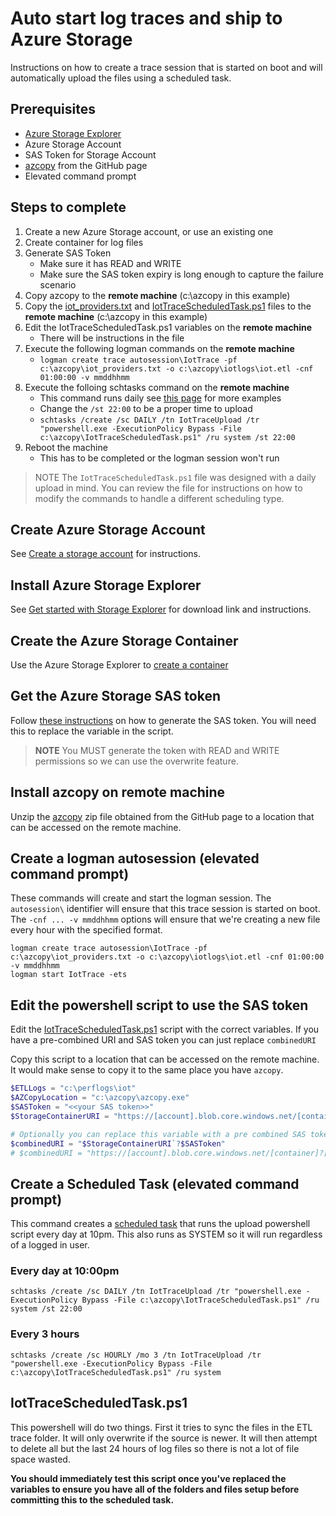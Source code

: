 # Auto start log traces and ship to Azure Storage
Instructions on how to create a trace session that is started on boot and will automatically upload the files using a scheduled task.

## Prerequisites
* [Azure Storage Explorer](https://docs.microsoft.com/en-us/azure/vs-azure-tools-storage-manage-with-storage-explorer?tabs=windows)
* Azure Storage Account
* SAS Token for Storage Account
* [azcopy](https://github.com/Azure/azure-storage-azcopy/releases/latest) from the GitHub page
* Elevated command prompt

## Steps to complete

1. Create a new Azure Storage account, or use an existing one
2. Create container for log files
3. Generate SAS Token
   * Make sure it has READ and WRITE
   * Make sure the SAS token expiry is long enough to capture the failure scenario
4. Copy azcopy to the **remote machine** (c:\azcopy in this example)
5. Copy the [iot_providers.txt](iot_providers.txt) and [IotTraceScheduledTask.ps1](IotTraceScheduledTask.ps1) files to the **remote machine** (c:\azcopy in this example)
6. Edit the IotTraceScheduledTask.ps1 variables on the **remote machine**
    * There will be instructions in the file
7. Execute the following logman commands on the **remote machine**
    * `logman create trace autosession\IotTrace -pf c:\azcopy\iot_providers.txt -o c:\azcopy\iotlogs\iot.etl -cnf 01:00:00 -v mmddhhmm`
8. Execute the folloing schtasks command on the **remote machine**
    * This command runs daily see [this page](https://docs.microsoft.com/en-us/windows-server/administration/windows-commands/schtasks-create) for more examples
    * Change the `/st 22:00` to be a proper time to upload
    * `schtasks /create /sc DAILY /tn IotTraceUpload /tr "powershell.exe -ExecutionPolicy Bypass -File c:\azcopy\IotTraceScheduledTask.ps1" /ru system /st 22:00`
9. Reboot the machine
    * This has to be completed or the logman session won't run

> NOTE The `IotTraceScheduledTask.ps1` file was designed with a daily upload in mind. You can review the file for instructions on how to modify the commands to handle a different scheduling type.

## Create Azure Storage Account

See [Create a storage account](https://docs.microsoft.com/en-us/azure/storage/common/storage-account-create?tabs=azure-portal) for instructions.

## Install Azure Storage Explorer

See [Get started with Storage Explorer](https://docs.microsoft.com/en-us/azure/vs-azure-tools-storage-manage-with-storage-explorer?tabs=windows) for download link and instructions.

## Create the Azure Storage Container

Use the Azure Storage Explorer to [create a container](https://docs.microsoft.com/en-us/azure/storage/blobs/storage-quickstart-blobs-storage-explorer)

## Get the Azure Storage SAS token

Follow [these instructions](https://docs.microsoft.com/en-us/azure/cognitive-services/translator/document-translation/create-sas-tokens?tabs=Containers) on how to generate the SAS token. You will need this to replace the variable in the script.

> **NOTE** You MUST generate the token with READ and WRITE permissions so we can use the overwrite feature.

## Install azcopy on remote machine

Unzip the [azcopy](https://github.com/Azure/azure-storage-azcopy/releases/latest) zip file obtained from the GitHub page to a location that can be accessed on the remote machine.

## Create a logman autosession (elevated command prompt)

These commands will create and start the logman session. The `autosession\` identifier will ensure that this trace session is started on boot. The `-cnf ... -v mmddhhmm` options will ensure that we're creating a new file every hour with the specified format.

```
logman create trace autosession\IotTrace -pf c:\azcopy\iot_providers.txt -o c:\azcopy\iotlogs\iot.etl -cnf 01:00:00 -v mmddhhmm
logman start IotTrace -ets
```

## Edit the powershell script to use the SAS token

Edit the [IotTraceScheduledTask.ps1](IotTraceScheduledTask.ps1) script with the correct variables. If you have a pre-combined URI and SAS token you can just replace `combinedURI`

Copy this script to a location that can be accessed on the remote machine. It would make sense to copy it to the same place you have `azcopy`.

```powershell
$ETLLogs = "c:\perflogs\iot"
$AZCopyLocation = "c:\azcopy\azcopy.exe"
$SASToken = "<<your SAS token>>"
$StorageContainerURI = "https://[account].blob.core.windows.net/[container]"

# Optionally you can replace this variable with a pre combined SAS token URL
$combinedURI = "$StorageContainerURI`?$SASToken"
# $combinedURI = "https://[account].blob.core.windows.net/[container]?[SAS]"
```

## Create a Scheduled Task (elevated command prompt)

This command creates a [scheduled task](https://docs.microsoft.com/en-us/windows-server/administration/windows-commands/schtasks) that runs the upload powershell script every day at 10pm. This also runs as SYSTEM so it will run regardless of a logged in user.

### Every day at 10:00pm
```
schtasks /create /sc DAILY /tn IotTraceUpload /tr "powershell.exe -ExecutionPolicy Bypass -File c:\azcopy\IotTraceScheduledTask.ps1" /ru system /st 22:00
```

### Every 3 hours
```
schtasks /create /sc HOURLY /mo 3 /tn IotTraceUpload /tr "powershell.exe -ExecutionPolicy Bypass -File c:\azcopy\IotTraceScheduledTask.ps1" /ru system
```

## IotTraceScheduledTask.ps1

This powershell will do two things. First it tries to sync the files in the ETL trace folder. It will only overwrite if the source is newer. It will then attempt to delete all but the last 24 hours of log files so there is not a lot of file space wasted.

**You should immediately test this script once you've replaced the variables to ensure you have all of the folders and files setup before committing this to the scheduled task.**
